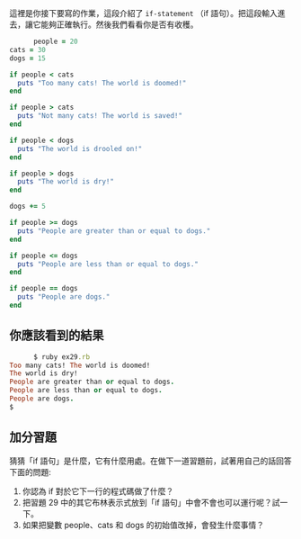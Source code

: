 這裡是你接下要寫的作業，這段介紹了 `if-statement` （if 語句）。把這段輸入進去，讓它能夠正確執行。然後我們看看你是否有收穫。

```rb
      people = 20
cats = 30
dogs = 15

if people < cats
  puts "Too many cats! The world is doomed!"
end

if people > cats
  puts "Not many cats! The world is saved!"
end

if people < dogs
  puts "The world is drooled on!"
end

if people > dogs
  puts "The world is dry!"
end

dogs += 5

if people >= dogs
  puts "People are greater than or equal to dogs."
end

if people <= dogs
  puts "People are less than or equal to dogs."
end

if people == dogs
  puts "People are dogs."
end

```

## 你應該看到的結果

```rb
      $ ruby ex29.rb 
Too many cats! The world is doomed!
The world is dry!
People are greater than or equal to dogs.
People are less than or equal to dogs.
People are dogs.
$

```

## 加分習題

猜猜「if 語句」是什麼，它有什麼用處。在做下一道習題前，試著用自己的話回答下面的問題:

1.  你認為 if 對於它下一行的程式碼做了什麼？
2.  把習題 29 中的其它布林表示式放到「if 語句」中會不會也可以運行呢？試一下。
3.  如果把變數 people、cats 和 dogs 的初始值改掉，會發生什麼事情？